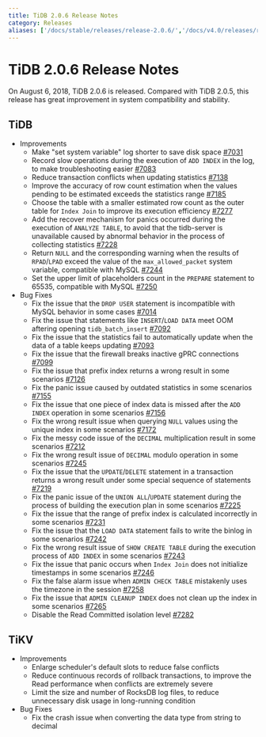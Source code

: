 ```yaml
---
title: TiDB 2.0.6 Release Notes
category: Releases
aliases: ['/docs/stable/releases/release-2.0.6/','/docs/v4.0/releases/release-2.0.6/','/docs/stable/releases/206/']
---
```


# TiDB 2.0.6 Release Notes

On August 6, 2018, TiDB 2.0.6 is released. Compared with TiDB 2.0.5, this release has great improvement in system compatibility and stability.

## TiDB

- Improvements
    - Make "set system variable" log shorter to save disk space [#7031](https://github.com/pingcap/tidb/pull/7031)
    - Record slow operations during the execution of `ADD INDEX` in the log, to make troubleshooting easier [#7083](https://github.com/pingcap/tidb/pull/7083)
    - Reduce transaction conflicts when updating statistics [#7138](https://github.com/pingcap/tidb/pull/7138)
    - Improve the accuracy of row count estimation when the values pending to be estimated exceeds the statistics range [#7185](https://github.com/pingcap/tidb/pull/7185)
    - Choose the table with a smaller estimated row count as the outer table for `Index Join` to improve its execution efficiency [#7277](https://github.com/pingcap/tidb/pull/7277)
    - Add the recover mechanism for panics occurred during the execution of `ANALYZE TABLE`, to avoid that the tidb-server is unavailable caused by abnormal behavior in the process of collecting statistics [#7228](https://github.com/pingcap/tidb/pull/7228)
    - Return `NULL` and the corresponding warning when the results of `RPAD`/`LPAD` exceed the value of the `max_allowed_packet` system variable, compatible with MySQL [#7244](https://github.com/pingcap/tidb/pull/7244)
    - Set the upper limit of placeholders count in the `PREPARE` statement to 65535, compatible with MySQL [#7250](https://github.com/pingcap/tidb/pull/7250)
- Bug Fixes
    - Fix the issue that the `DROP USER` statement is incompatible with MySQL behavior in some cases [#7014](https://github.com/pingcap/tidb/pull/7014)
    - Fix the issue that statements like `INSERT`/`LOAD DATA` meet OOM aftering opening `tidb_batch_insert` [#7092](https://github.com/pingcap/tidb/pull/7092)
    - Fix the issue that the statistics fail to automatically update when the data of a table keeps updating [#7093](https://github.com/pingcap/tidb/pull/7093)
    - Fix the issue that the firewall breaks inactive gPRC connections [#7099](https://github.com/pingcap/tidb/pull/7099)
    - Fix the issue that prefix index returns a wrong result in some scenarios [#7126](https://github.com/pingcap/tidb/pull/7126)
    - Fix the panic issue caused by outdated statistics in some scenarios [#7155](https://github.com/pingcap/tidb/pull/7155)
    - Fix the issue that one piece of index data is missed after the `ADD INDEX` operation in some scenarios [#7156](https://github.com/pingcap/tidb/pull/7156)
    - Fix the wrong result issue when querying `NULL` values using the unique index in some scenarios [#7172](https://github.com/pingcap/tidb/pull/7172)
    - Fix the messy code issue of the `DECIMAL` multiplication result in some scenarios [#7212](https://github.com/pingcap/tidb/pull/7212)
    - Fix the wrong result issue of `DECIMAL` modulo operation in some scenarios [#7245](https://github.com/pingcap/tidb/pull/7245)
    - Fix the issue that the `UPDATE`/`DELETE` statement in a transaction returns a wrong result under some special sequence of statements [#7219](https://github.com/pingcap/tidb/pull/7219)
    - Fix the panic issue of the `UNION ALL`/`UPDATE` statement during the process of building the execution plan in some scenarios [#7225](https://github.com/pingcap/tidb/pull/7225)
    - Fix the issue that the range of prefix index is calculated incorrectly in some scenarios [#7231](https://github.com/pingcap/tidb/pull/7231)
    - Fix the issue that the `LOAD DATA` statement fails to write the binlog in some scenarios [#7242](https://github.com/pingcap/tidb/pull/7242)
    - Fix the wrong result issue of `SHOW CREATE TABLE` during the execution process of `ADD INDEX` in some scenarios [#7243](https://github.com/pingcap/tidb/pull/7243)
    - Fix the issue that panic occurs when `Index Join` does not initialize timestamps in some scenarios [#7246](https://github.com/pingcap/tidb/pull/7246)
    - Fix the false alarm issue when `ADMIN CHECK TABLE` mistakenly uses the timezone in the session [#7258](https://github.com/pingcap/tidb/pull/7258)
    - Fix the issue that `ADMIN CLEANUP INDEX` does not clean up the index in some scenarios [#7265](https://github.com/pingcap/tidb/pull/7265)
    - Disable the Read Committed isolation level [#7282](https://github.com/pingcap/tidb/pull/7282)

## TiKV

- Improvements
    - Enlarge scheduler's default slots to reduce false conflicts
    - Reduce continuous records of rollback transactions, to improve the Read performance when conflicts are extremely severe
    - Limit the size and number of RocksDB log files, to reduce unnecessary disk usage in long-running condition
- Bug Fixes
    - Fix the crash issue when converting the data type from string to decimal

